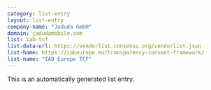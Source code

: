 ```yaml
---
category: list-entry
layout: list-entry
company-name: "Jaduda GmbH"
domain: jadudamobile.com
list: iab-tcf
list-data-url: https://vendorlist.consensu.org/vendorlist.json
list-home: https://iabeurope.eu/transparency-consent-framework/
list-name: "IAB Europe TCF"
---
```


This is an automatically generated list entry.
